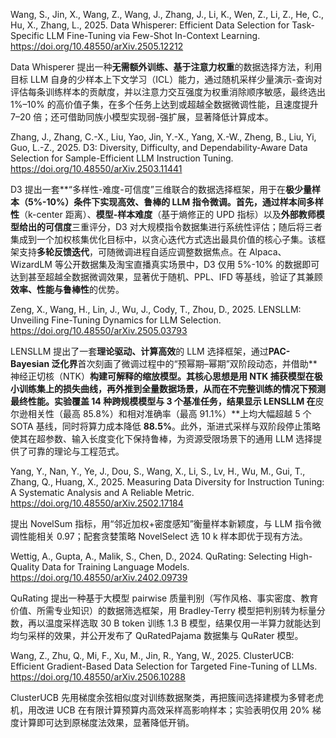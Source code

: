 
Wang, S., Jin, X., Wang, Z., Wang, J., Zhang, J., Li, K., Wen, Z., Li, Z., He, C., Hu, X., Zhang, L., 2025. Data Whisperer: Efficient Data Selection for Task-Specific LLM Fine-Tuning via Few-Shot In-Context Learning. https://doi.org/10.48550/arXiv.2505.12212
  
Data Whisperer 提出一种**无需额外训练、基于注意力权重**的数据选择方法，利用目标 LLM 自身的少样本上下文学习（ICL）能力，通过随机采样少量演示-查询对评估每条训练样本的贡献度，并以注意力交互强度为权重消除顺序敏感，最终选出 1%–10% 的高价值子集，在多个任务上达到或超越全数据微调性能，且速度提升 7–20 倍；还可借助同族小模型实现弱-强扩展，显著降低计算成本。  

Zhang, J., Zhang, C.-X., Liu, Yao, Jin, Y.-X., Yang, X.-W., Zheng, B., Liu, Yi, Guo, L.-Z., 2025. D3: Diversity, Difficulty, and Dependability-Aware Data Selection for Sample-Efficient LLM Instruction Tuning. https://doi.org/10.48550/arXiv.2503.11441
  
D3 提出一套**“多样性-难度-可信度”三维联合的数据选择框架，用于在**极少量样本（5%-10%）**条件下实现高效、鲁棒的 LLM 指令微调。首先，通过**样本间多样性**（k-center 距离）、**模型-样本难度**（基于熵修正的 UPD 指标）以及**外部教师模型给出的可信度**三重评分，D3 对大规模指令数据集进行系统性评估；随后将三者集成到一个加权核集优化目标中，以贪心迭代方式选出最具价值的核心子集。该框架支持**多轮反馈迭代**，可随微调进程自适应调整数据焦点。在 Alpaca、WizardLM 等公开数据集及淘宝直播真实场景中，D3 仅用 5%-10% 的数据即可达到甚至超越全数据微调效果，显著优于随机、PPL、IFD 等基线，验证了其兼顾**效率、性能与鲁棒性**的优势。  

Zeng, X., Wang, H., Lin, J., Wu, J., Cody, T., Zhou, D., 2025. LENSLLM: Unveiling Fine-Tuning Dynamics for LLM Selection. https://doi.org/10.48550/arXiv.2505.03793
 
LENSLLM 提出了一套**理论驱动、计算高效**的 LLM 选择框架，通过**PAC-Bayesian 泛化界**首次刻画了微调过程中的“预幂期–幂期”双阶段动态，并借助**神经正切核（NTK）**构建可解释的缩放模型。其核心思想是用 NTK 捕获模型在极小训练集上的损失曲线，再外推到全量数据场景，从而在不完整训练的情况下预测最终性能。实验覆盖 14 种跨规模模型与 3 个基准任务，结果显示 LENSLLM 在**皮尔逊相关性（最高 85.8%）和相对准确率（最高 91.1%）**上均大幅超越 5 个 SOTA 基线，同时将算力成本降低 **88.5%**。此外，渐进式采样与双阶段停止策略使其在超参数、输入长度变化下保持鲁棒，为资源受限场景下的通用 LLM 选择提供了可靠的理论与工程范式。  

Yang, Y., Nan, Y., Ye, J., Dou, S., Wang, X., Li, S., Lv, H., Wu, M., Gui, T., Zhang, Q., Huang, X., 2025. Measuring Data Diversity for Instruction Tuning: A Systematic Analysis and A Reliable Metric. https://doi.org/10.48550/arXiv.2502.17184
 
提出 NovelSum 指标，用“邻近加权+密度感知”衡量样本新颖度，与 LLM 指令微调性能相关 0.97；配套贪婪策略 NovelSelect 选 10 k 样本即优于现有方法。  

Wettig, A., Gupta, A., Malik, S., Chen, D., 2024. QuRating: Selecting High-Quality Data for Training Language Models. https://doi.org/10.48550/arXiv.2402.09739

QuRating 提出一种基于大模型 pairwise 质量判别（写作风格、事实密度、教育价值、所需专业知识）的数据筛选框架，用 Bradley-Terry 模型把判别转为标量分数，再以温度采样选取 30 B token 训练 1.3 B 模型，结果仅用一半算力就能达到均匀采样的效果，并公开发布了 QuRatedPajama 数据集与 QuRater 模型。  

Wang, Z., Zhu, Q., Mi, F., Xu, M., Jin, R., Yang, W., 2025. ClusterUCB: Efficient Gradient-Based Data Selection for Targeted Fine-Tuning of LLMs. https://doi.org/10.48550/arXiv.2506.10288

ClusterUCB 先用梯度余弦相似度对训练数据聚类，再把簇间选择建模为多臂老虎机，用改进 UCB 在有限计算预算内高效采样高影响样本；实验表明仅用 20% 梯度计算即可达到原梯度法效果，显著降低开销。
